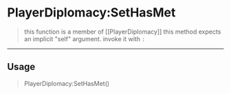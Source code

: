 # PlayerDiplomacy:SetHasMet
> this function is a member of [[PlayerDiplomacy]]
> this method expects an implicit "self" argument. invoke it with `:`
-----
## Usage
> PlayerDiplomacy:SetHasMet()
